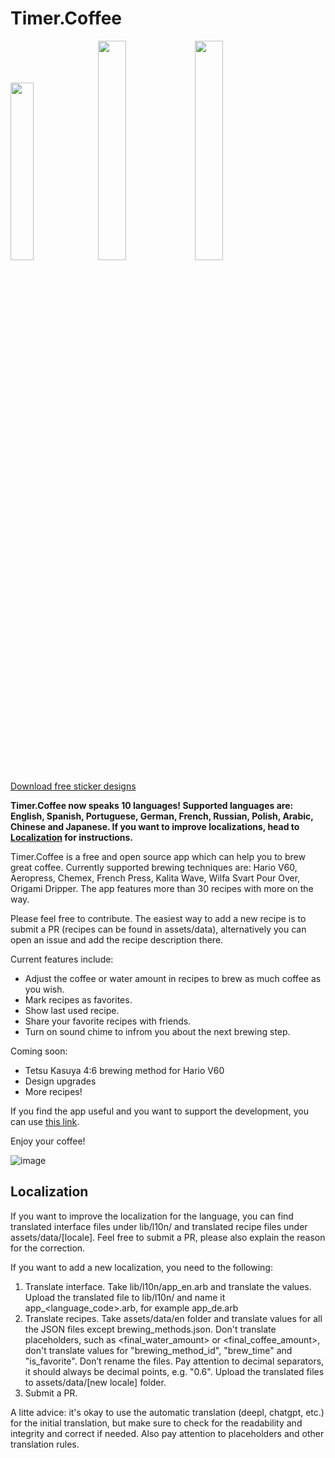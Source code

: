 # Timer.Coffee

[<img src="https://www.timer.coffee/assets/images/app-store-badge.webp" width="27%">](https://apple.co/42WfmtI) [<img src="https://www.timer.coffee/assets/images/google-play-badge.webp" width="30%">](https://play.google.com/store/apps/details?id=com.coffee.timer) [<img src="https://www.timer.coffee/assets/images/web-app-badge.webp" width="30%">](https://app.timer.coffee)

[Download free sticker designs](https://www.buymeacoffee.com/timercoffee/e/209534)

**Timer.Coffee now speaks 10 languages! Supported languages are: English, Spanish, Portuguese, German, French, Russian, Polish, Arabic, Chinese and Japanese. If you want to improve localizations, head to [Localization](#localization) for instructions.**

Timer.Coffee is a free and open source app which can help you to brew great coffee. Currently supported brewing techniques are: Hario V60, Aeropress, Chemex, French Press, Kalita Wave, Wilfa Svart Pour Over, Origami Dripper. The app features more than 30 recipes with more on the way.

Please feel free to contribute. The easiest way to add a new recipe is to submit a PR (recipes can be found in assets/data), alternatively you can open an issue and add the recipe description there.

Current features include:

- Adjust the coffee or water amount in recipes to brew as much coffee as you wish.
- Mark recipes as favorites.
- Show last used recipe.
- Share your favorite recipes with friends.
- Turn on sound chime to infrom you about the next brewing step.

Coming soon:

- Tetsu Kasuya 4:6 brewing method for Hario V60
- Design upgrades
- More recipes!

If you find the app useful and you want to support the development, you can use [this link](https://www.buymeacoffee.com/timercoffee).

Enjoy your coffee!

![image](https://i.imgur.com/xN1b9gk.png)

## Localization

If you want to improve the localization for the language, you can find translated interface files under lib/l10n/ and translated recipe files under assets/data/[locale]. Feel free to submit a PR, please also explain the reason for the correction.

If you want to add a new localization, you need to the following:

1. Translate interface. Take lib/l10n/app_en.arb and translate the values. Upload the translated file to lib/l10n/ and name it app_<language_code>.arb, for example app_de.arb
2. Translate recipes. Take assets/data/en folder and translate values for all the JSON files except brewing_methods.json. Don't translate placeholders, such as <final_water_amount> or <final_coffee_amount>, don't translate values for "brewing_method_id", "brew_time" and "is_favorite". Don’t rename the files. Pay attention to decimal separators, it should always be decimal points, e.g. "0.6". Upload the translated files to assets/data/[new locale] folder.
3. Submit a PR.

A litte advice: it's okay to use the automatic translation (deepl, chatgpt, etc.) for the initial translation, but make sure to check for the readability and integrity and correct if needed. Also pay attention to placeholders and other translation rules.
